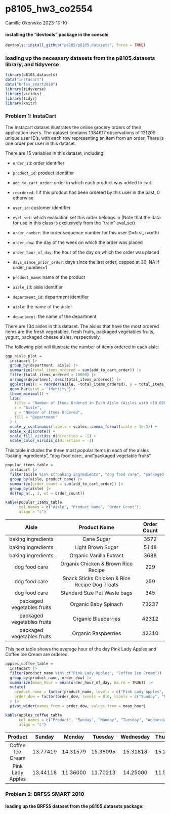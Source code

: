 p8105_hw3_co2554
================
Camille Okonwko
2023-10-10

#### installing the “devtools” package in the console

``` r
devtools::install_github("p8105/p8105.datasets", force = TRUE)
```

### loading up the necessary datasets from the p8105.datasets library, and tidyverse

``` r
library(p8105.datasets)
data("instacart")
data("brfss_smart2010")
library(tidyverse)
library(viridis)
library(tidyr)
library(knitr)
```

### Problem 1: InstaCart

The Instacart dataset illustrates the online grocery orders of their
application users. The dataset contains 1384617 observations of 131209
unique user ID’s, with each row representing an item from an order.
There is one order per user in this dataset.

There are 15 variables in this dataset, including:

- `order_id`: order identifier

- `product_id`: product identifier

- `add_to_cart_order`: order in which each product was added to cart

- `reordered`: 1 if this prodcut has been ordered by this user in the
  past, 0 otherwise

- `user_id`: customer identifier

- `eval_set`: which evaluation set this order belongs in (Note that the
  data for use in this class is exclusively from the “train” eval_set)

- `order_number`: the order sequence number for this user (1=first,
  n=nth)

- `order_dow`: the day of the week on which the order was placed

- `order_hour_of_day`: the hour of the day on which the order was placed

- `days_since_prior_order`: days since the last order, capped at 30, NA
  if order_number=1

- `product_name`: name of the product

- `aisle_id`: aisle identifier

- `department_id`: department identifier

- `aisle`: the name of the aisle

- `department`: the name of the department

There are 134 aisles in this dataset. The aisles that have the most
ordered items are the fresh vegetables, fresh fruits, packaged
vegetables fruits, yogurt, packaged cheese aisles, respectively.

The following plot will illustrate the number of items ordered in each
aisle:

``` r
ggp_aisle_plot =
  instacart |>
  group_by(department, aisle) |>
  summarize(total_items_ordered = sum(add_to_cart_order)) |>
  filter(total_items_ordered > 10000) |>
  arrange(department, desc(total_items_ordered)) |>
  ggplot(aes(x = reorder(aisle, -total_items_ordered), y = total_items_ordered, fill = department)) +
  geom_bar(stat = "identity") +
  theme_minimal() +
  labs(
    title = "Number of Items Ordered in Each Aisle (Aisles with >10,000 items) - Grouped by Department",
    x = "Aisle",
    y = "Number of Items Ordered",
    fill = "Department"
  ) +
  scale_y_continuous(labels = scales::comma_format(scale = 1e-3)) +
  scale_x_discrete() +
  scale_fill_viridis_d(direction = -1) +
  scale_color_viridis_d(direction = -1)
```

This table includes the three most popular items in each of the aisles
“baking ingredients”, “dog food care:, and”packaged vegetable fruits”

``` r
popular_items_table =
  instacart |>
  filter(aisle %in% c("baking ingredients", "dog food care", "packaged vegetables fruits")) |>
  group_by(aisle, product_name) |>
  summarize(order_count = sum(add_to_cart_order)) |>
  group_by(aisle) |>
  do(top_n(., 3, wt = order_count))

kable(popular_items_table, 
      col.names = c("Aisle", "Product Name", "Order Count"),
      align = "c")
```

|           Aisle            |                 Product Name                  | Order Count |
|:--------------------------:|:---------------------------------------------:|:-----------:|
|     baking ingredients     |                  Cane Sugar                   |    3572     |
|     baking ingredients     |               Light Brown Sugar               |    5148     |
|     baking ingredients     |            Organic Vanilla Extract            |    3688     |
|       dog food care        |      Organix Chicken & Brown Rice Recipe      |     229     |
|       dog food care        | Snack Sticks Chicken & Rice Recipe Dog Treats |     259     |
|       dog food care        |         Standard Size Pet Waste bags          |     345     |
| packaged vegetables fruits |             Organic Baby Spinach              |    73237    |
| packaged vegetables fruits |              Organic Blueberries              |    42312    |
| packaged vegetables fruits |              Organic Raspberries              |    42310    |

This next table shows the average hour of the day Pink Lady Apples and
Coffee Ice Cream are ordered.

``` r
apples_coffee_table =
  instacart |>
  filter(product_name %in% c("Pink Lady Apples", "Coffee Ice Cream")) |>
  group_by(product_name, order_dow) |>
  summarize(mean_hour = mean(order_hour_of_day, na.rm = TRUE)) |>
  mutate(
    product_name = factor(product_name, levels = c("Pink Lady Apples", "Coffee Ice Cream")),
    order_dow = factor(order_dow, levels = 0:6, labels = c("Sunday", "Monday", "Tuesday", "Wednesday", "Thursday", "Friday", "Saturday"))
  ) |> 
  pivot_wider(names_from = order_dow, values_from = mean_hour)

kable(apples_coffee_table, 
      col.names = c("Product", "Sunday", "Monday", "Tuesday", "Wednesday", "Thursday", "Friday", "Saturday"),
      align = "c")
```

|     Product      |  Sunday  |  Monday  | Tuesday  | Wednesday | Thursday |  Friday  | Saturday |
|:----------------:|:--------:|:--------:|:--------:|:---------:|:--------:|:--------:|:--------:|
| Coffee Ice Cream | 13.77419 | 14.31579 | 15.38095 | 15.31818  | 15.21739 | 12.26316 | 13.83333 |
| Pink Lady Apples | 13.44118 | 11.36000 | 11.70213 | 14.25000  | 11.55172 | 12.78431 | 11.93750 |

### Problem 2: BRFSS SMART 2010

#### loading up the BRFSS dataset from the p8105.datasets package:
